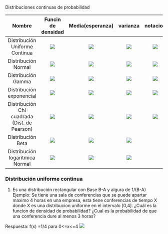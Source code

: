 Distribuciones continuas de probabilidad

| Nombre | Funcin de densidad | Media(esperanza)|varianza | notacion|
|:-----:|:------------------:|:----------------:|:---------:|:---------:|
| Distribución Uniforme Continua |<img src="https://latex.codecogs.com/gif.latex?f%28x%3BA%2CB%29%20%3D%20%5Cleft%5C%7B%5Cbegin%7Bmatrix%7D%20%5Cfrac%7B1%7D%7BB-A%7D%2C%20A%5Cleq%20x%5Cleq%20B%20%5C%5C%200%2C%20para%20todo%20lo%20demas%20%5Cend%7Bmatrix%7D%5Cright."> |<img src="https://latex.codecogs.com/gif.latex?%5Cmu%20%3D%20%5Cfrac%7BA&plus;B%7D%7B2%7D">|<img src="https://latex.codecogs.com/gif.latex?%5Csigma%20%3D%20%5Cfrac%7B%28B-A%29%5E2%7D%7B12%7D">|<img src="https://latex.codecogs.com/gif.latex?X%20%5Csim%20unif%28x%3BA%2CB%29">| 
|Distribución Normal|<img src="https://latex.codecogs.com/gif.latex?f%28x%3BA%2CB%29%3D%20%5Cfrac%7B1%7D%7B%5Csqrt%7B2%5Cpi%5Csigma%7D%7D%20e%5E%7B-%5Cfrac%7B1%7D%7B2%5Csigma%5E2%7D%20%28x-%5Cmu%29%5E2%7D"> | <img src="https://latex.codecogs.com/gif.latex?%5Cmu">|<img src="https://latex.codecogs.com/gif.latex?%5Csigma%5E2">|<img src="https://latex.codecogs.com/gif.latex?X%20%5Csim%20norm%28x%3B%5Cmu%2C%20%5Csigma%29%29">|
| Distribución Gamma |<img src="https://latex.codecogs.com/gif.latex?f%28x%3B%5Calpha%2C%5Cbeta%29%3D%20%28%5Calpha%29%20%5Cleft%5C%7B%5Cbegin%7Bmatrix%7D%20%5Cfrac%7B1%7D%7B%5Cbeta%5E%5Calpha%5CGamma%28%5Calpha%29%7Dx%5E%7B%5Calpha-1%7De%5E%7B-x%20/%20%5Cbeta%7D%2C%20x%3E0%20%5C%5C%200%20%5Cend%7Bmatrix%7D%5Cright."> |<img src="https://latex.codecogs.com/gif.latex?%5Cmu%20%3D%20%5Calpha%20%5Cbeta">|<img src="https://latex.codecogs.com/gif.latex?%5Csigma%5E2%3D%5Calpha%5Cbeta%5E2">|<img src="https://latex.codecogs.com/gif.latex?X%20%5Csim%20%5CGamma%28%5Calpha%2C%5Cbeta%29">
| Distribución exponencial |<img src="https://latex.codecogs.com/gif.latex?f%28x%3B%5Cbeta%29%3D%5Cleft%5C%7B%5Cbegin%7Bmatrix%7D%20%5Cfrac%7B1%7D%7B%5Cbeta%7D%20e%5E%7B-x/%5Cbeta%7D%2C%20x%3E0%20%5C%5C%200%20%7E%20para%20%7E%20otro%20%7E%20caso%20%5Cend%7Bmatrix%7D%5Cright.%20%5C%5C%20%7E%7E%7E%7E%7E%7E%7E%7E%7E%7E%7E%7E%7E%7E%7E%20para%20%7E%20%5Cbeta%3E0"> | <img src="https://latex.codecogs.com/gif.latex?%5Cmu%20%3D%20%5Calpha%20%5Cbeta">|<img src="https://latex.codecogs.com/gif.latex?%5Csigma%5E2%20%3D%20%5Calpha%20%5Cbeta%5E2">|<img src="https://latex.codecogs.com/gif.latex?X%20%5Csim%20%5CGamma%28%5Calpha%3D1%2C%5Cbeta%29">|
| Distribución Chi cuadrada <br> (Dist. de Pearson) |<img src="https://latex.codecogs.com/gif.latex?f%28x%3Bv%29%20%3D%20%5Cbegin%7Bcases%7D%20%5Cfrac%7B1%7D%7Bx%5E%7Bv/2%7D%20%5CGamma%28v/2%29%7Dx%5E%7Bv/%7B2-1%7D%20e%5E%7B-x/2%7D%7D%20%26%20%5Ctext%7Bcon%20%7D%20x%3E0%20%5C%5C%200%20%26%20%5Ctext%7B%20para%20todo%20lo%20demas%20%7D%20%5Cend%7Bcases%7D"> | <img src="https://latex.codecogs.com/gif.latex?%5Cmu%3Dv">|<img src="https://latex.codecogs.com/gif.latex?%5Csigma%5E2%3D2v">|<img src="https://latex.codecogs.com/gif.latex?X%20%5Csim%20%5CGamma%28%5Calpha%3D%5Cfrac%7Bk%7D%7B2%7D%2C%5Cbeta%3D%201/2%29">|
| Distribución Beta |<img src="https://latex.codecogs.com/gif.latex?B%28%5Calpha%2C%5Cbeta%29%20%3D%20%5Cleft%5C%7B%5Cbegin%7Bmatrix%7D%20%5Cfrac%7B1%7D%7BB%28%5Calpha%2C%5Cbeta%29%7Dx%5E%7B%5Calpha-1%7D%281-x%29%5E%7Bbeta-1%7D%26%200%3Cx%3C1%20%5C%5C%200%2C%20%26%20%5Ctext%7Bpara%20lo%20demas%7D%20%5Cend%7Bmatrix%7D%5Cright."> | <img src="https://latex.codecogs.com/gif.latex?%5Cmu%3D%5Cfrac%7B%5Calpha%7D%7B%5Calpha&plus;%5Cbeta%7D">|<img src="https://latex.codecogs.com/gif.latex?%5Csigma%5E2%3D%5Cfrac%7B%5Calpha%5Cbeta%7D%7B%28%5Calpha&plus;%5Cbeta%29%5E2%28%5Calpha&plus;%5Cbeta&plus;1%29%7D">|<img src="" > |
|Distribución logaritmica Normal| <img src="https://latex.codecogs.com/gif.latex?f%28x%3B%5Cmu%2C%5Csigma%29%20%3D%20%5Cbegin%7Bcases%7D%20%5Cfrac%7B1%7D%7B%5Csqrt%7B2%20%5Cpi%20%5Csigma%20x%7D%7D%20e%5E%7B-%5Cfrac%7B1%7D%7B2%20%5Csigma%5E2%7D%5Bln%28x%29-%5Cmu%5D%5E2%7D%20%26%20%5Ctext%7B%20donde%20%7D%20x%20%5Cgeq%200%20%5C%5C%200%2C%20%26%20%5Ctext%20%7Bdonde%20%7D%20x%20%3C%200%20%5Cend%7Bcases%7D" > |<img src="https://latex.codecogs.com/gif.latex?%5Cmu%3De%5E%7B%5Cmu&plus;%5Csigma%5E2/2%7D">| <img src="https://latex.codecogs.com/gif.latex?%5Csigma%5E2%20%3D%20e%5E%7B2%5Cmu&plus;%5Csigma%5E2%7D%28e%5E%7B%5Csigma%5E2%7D-1%29">|

### Distribución uniforme continua
1. Es una distribución rectangular con Base B-A y algura de 1/(B-A)
Ejemplo: Se tiene una sala de conferencias que se puede apartar maximo 4 horas en una empresa, esta tiene conferencias de tiempo X donde X es una distribucion uniforme en el intervalo [0,4]. ¿Cuál es la funcion de densidad de probabilidad? ¿Cual es la probabilidad de que una conferencia dure al menos  3 horas? 

Respuesta: 
f(x) =1/4 para 0<=x<=4
<img src="https://latex.codecogs.com/gif.latex?P%5BX%20%5Cgeq%203%5D%5Cint_3%5E4%201/4%20%7E%20dx%20%3D1/4">
